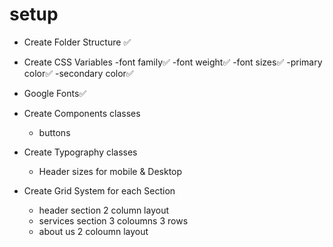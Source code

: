 # setup

- Create Folder Structure ✅

- Create CSS Variables
  -font family✅
  -font weight✅
  -font sizes✅
  -primary color✅
  -secondary color✅

- Google Fonts✅

- Create Components classes

  - buttons

- Create Typography classes

  - Header sizes for mobile & Desktop

- Create Grid System for each Section
  - header section 2 column layout
  - services section 3 coloumns 3 rows
  - about us 2 coloumn layout
